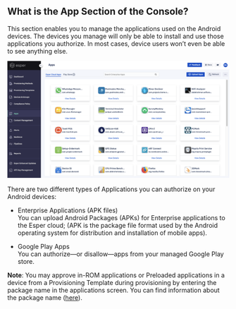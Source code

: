 
## What is the App Section of the Console?

  

This section enables you to manage the applications used on the Android devices. The devices you manage will only be able to install and use those applications you authorize. In most cases, device users won’t even be able to see anything else.

  

![](./images/Apps_main.png)

  

There are two different types of Applications you can authorize on your Android devices:

-   Enterprise Applications (APK files)  
    You can upload Android Packages (APKs) for Enterprise applications to the Esper cloud; (APK is the package file format used by the Android operating system for distribution and installation of mobile apps).
    
-   Google Play Apps  
    You can authorize—or disallow—apps from your managed Google Play store.
    

**Note**: You may approve in-ROM applications or Preloaded applications in a device from a Provisioning Template during provisioning by entering the package name in the applications screen. You can find information about the package name ([here](../devices-groups/group-apps.md)).